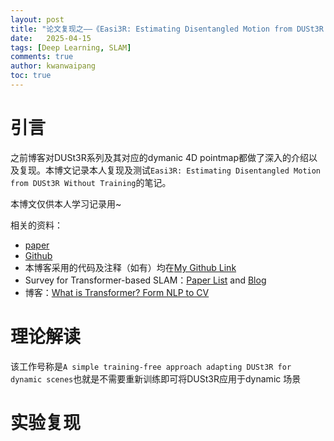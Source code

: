```yaml
---
layout: post
title: "论文复现之——《Easi3R: Estimating Disentangled Motion from DUSt3R Without Training》"
date:   2025-04-15
tags: [Deep Learning, SLAM]
comments: true
author: kwanwaipang
toc: true
---
```



<!-- * 目录
{:toc} -->


<!-- !!!!!!!!!!!!!!!!!!!!!!!!!!!!!!!!!!!!!!!!!!!!!!!!!!!!!!!!!!!!!!!!!!!!!!!!!!!!!!!!!!!!!!!!!!!!!!!!!!!!!!!!!!!!!!!!!!!!!!!!!!! -->
# 引言
之前博客对DUSt3R系列及其对应的dymanic 4D pointmap都做了深入的介绍以及复现。本博文记录本人复现及测试`Easi3R: Estimating Disentangled Motion from DUSt3R Without Training`的笔记。

本博文仅供本人学习记录用~


相关的资料：
* [paper](https://arxiv.org/pdf/2503.24391)
* [Github](https://github.com/Inception3D/Easi3R)
* 本博客采用的代码及注释（如有）均在[My Github Link](https://github.com/KwanWaiPang/Easi3R)
* Survey for Transformer-based SLAM：[Paper List](https://github.com/KwanWaiPang/Awesome-Transformer-based-SLAM) and [Blog](https://kwanwaipang.github.io/Transformer_SLAM/)
* 博客：[What is Transformer? Form NLP to CV](https://kwanwaipang.github.io/Transformer/)

# 理论解读
该工作号称是`A simple training-free approach adapting DUSt3R for dynamic scenes`也就是不需要重新训练即可将DUSt3R应用于dynamic 场景



# 实验复现










